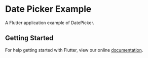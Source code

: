 # Date Picker Example

A Flutter application example of DatePicker.

## Getting Started

For help getting started with Flutter, view our online
[documentation](https://flutter.io/).
